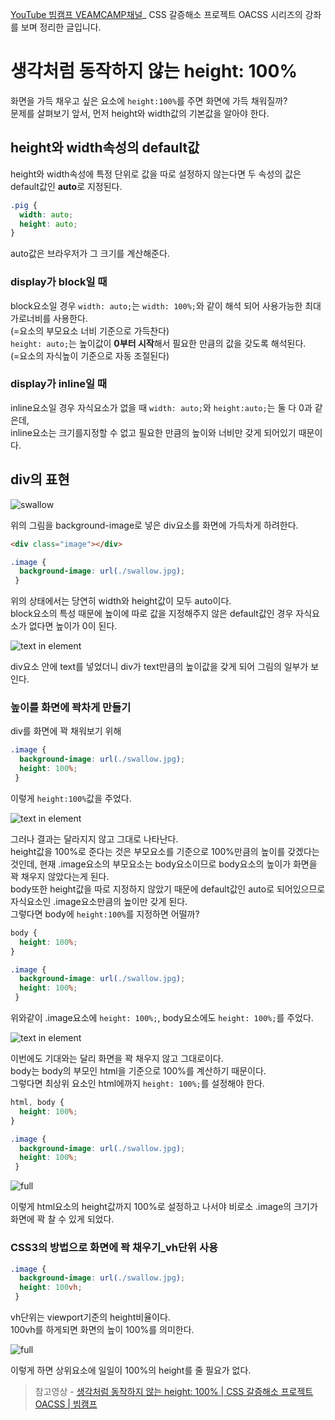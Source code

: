 [YouTube 빔캠프 VEAMCAMP채널](https://www.youtube.com/c/veamcamp/featured)_ CSS 갈증해소 프로젝트 OACSS 시리즈의 강좌를 보며 정리한 글입니다.

# 생각처럼 동작하지 않는 height: 100%

화면을 가득 채우고 싶은 요소에 `height:100%`를 주면 화면에 가득 채워질까?  
문제를 살펴보기 앞서, 먼저 height와 width값의 기본값을 알아야 한다.  

## height와 width속성의 default값

height와 width속성에 특정 단위로 값을 따로 설정하지 않는다면 두 속성의 값은 default값인 **auto**로 지정된다.  

```css
.pig {
  width: auto;
  height: auto;
}
```

auto값은 브라우저가 그 크기를 계산해준다.  

### display가 block일 때

block요소일 경우 `width: auto;`는 `width: 100%;`와 같이 해석 되어 사용가능한 최대 가로너비를 사용한다.  
(=요소의 부모요소 너비 기준으로 가득찬다)  
`height: auto;`는 높이값이 **0부터 시작**해서 필요한 만큼의 값을 갖도록 해석된다.  
(=요소의 자식높이 기준으로 자동 조절된다)  

### display가 inline일 때

inline요소일 경우 자식요소가 없을 때 `width: auto;`와 `height:auto;`는 둘 다 0과 같은데,  
inline요소는 크기를지정할 수 없고 필요한 만큼의 높이와 너비만 갖게 되어있기 때문이다.  

## div의 표현

![swallow](https://images.velog.io/images/ursr0706/post/ccb3c99a-d4ec-40d8-a3f2-3f8002bc2223/swallow.jpg)

위의 그림을 background-image로 넣은 div요소를 화면에 가득차게 하려한다.  

```html
<div class="image"></div>
```

```css
.image {
  background-image: url(./swallow.jpg);
 }
```

위의 상태에서는 당연히 width와 height값이 모두 auto이다.  
block요소의 특성 때문에 높이에 따로 값을 지정해주지 않은 default값인 경우 자식요소가 없다면 높이가 0이 된다.  

![text in element](https://images.velog.io/images/ursr0706/post/1e485454-9ce0-4b16-b6d8-8f9cb96a4aa4/%E1%84%89%E1%85%B3%E1%84%8F%E1%85%B3%E1%84%85%E1%85%B5%E1%86%AB%E1%84%89%E1%85%A3%E1%86%BA%202020-08-15%20%E1%84%8B%E1%85%A9%E1%84%92%E1%85%AE%202.48.00.png)

div요소 안에 text를 넣었더니 div가 text만큼의 높이값을 갖게 되어 그림의 일부가 보인다.  

### 높이를 화면에 꽉차게 만들기

div를 화면에 꽉 채워보기 위해  

```css
.image {
  background-image: url(./swallow.jpg);
  height: 100%;
 }
```

이렇게 `height:100%`값을 주었다.  

![text in element](https://images.velog.io/images/ursr0706/post/1e485454-9ce0-4b16-b6d8-8f9cb96a4aa4/%E1%84%89%E1%85%B3%E1%84%8F%E1%85%B3%E1%84%85%E1%85%B5%E1%86%AB%E1%84%89%E1%85%A3%E1%86%BA%202020-08-15%20%E1%84%8B%E1%85%A9%E1%84%92%E1%85%AE%202.48.00.png)

그러나 결과는 달라지지 않고 그대로 나타난다.  
height값을 100%로 준다는 것은 부모요소를 기준으로 100%만큼의 높이를 갖겠다는 것인데, 현재 .image요소의 부모요소는 body요소이므로 body요소의 높이가 화면을 꽉 채우지 않았다는게 된다.  
body또한 height값을 따로 지정하지 않았기 때문에 default값인 auto로 되어있으므로 자식요소인 .image요소만큼의 높이만 갖게 된다.  
그렇다면 body에 `height:100%`를 지정하면 어떨까?  

```css
body {
  height: 100%;
}

.image {
  background-image: url(./swallow.jpg);
  height: 100%;
 }
```

위와같이 .image요소에 `height: 100%;`, body요소에도 `height: 100%;`를 주었다.  

![text in element](https://images.velog.io/images/ursr0706/post/1e485454-9ce0-4b16-b6d8-8f9cb96a4aa4/%E1%84%89%E1%85%B3%E1%84%8F%E1%85%B3%E1%84%85%E1%85%B5%E1%86%AB%E1%84%89%E1%85%A3%E1%86%BA%202020-08-15%20%E1%84%8B%E1%85%A9%E1%84%92%E1%85%AE%202.48.00.png)

이번에도 기대와는 달리 화면을 꽉 채우지 않고 그대로이다.  
body는 body의 부모인 html을 기준으로 100%를 계산하기 때문이다.  
그렇다면 최상위 요소인 html에까지 `height: 100%;`를 설정해야 한다.  

```css
html, body {
  height: 100%;
}

.image {
  background-image: url(./swallow.jpg);
  height: 100%;
 }
```

![full](https://images.velog.io/images/ursr0706/post/2cd9f1c5-0018-4d98-b01d-a3b541cba44c/%E1%84%89%E1%85%B3%E1%84%8F%E1%85%B3%E1%84%85%E1%85%B5%E1%86%AB%E1%84%89%E1%85%A3%E1%86%BA%202020-08-15%20%E1%84%8B%E1%85%A9%E1%84%92%E1%85%AE%203.05.21.png)

이렇게 html요소의 height값까지 100%로 설정하고 나서야 비로소 .image의 크기가 화면에 꽉 찰 수 있게 되었다.  

### CSS3의 방법으로 화면에 꽉 채우기_vh단위 사용

```css
.image {
  background-image: url(./swallow.jpg);
  height: 100vh;
 }
 ```

vh단위는 viewport기준의 height비율이다.  
100vh를 하게되면 화면의 높이 100%를 의미한다.  

![full](https://images.velog.io/images/ursr0706/post/2cd9f1c5-0018-4d98-b01d-a3b541cba44c/%E1%84%89%E1%85%B3%E1%84%8F%E1%85%B3%E1%84%85%E1%85%B5%E1%86%AB%E1%84%89%E1%85%A3%E1%86%BA%202020-08-15%20%E1%84%8B%E1%85%A9%E1%84%92%E1%85%AE%203.05.21.png)

이렇게 하면 상위요소에 일일이 100%의 height를 줄 필요가 없다.  

> 참고영상 - [생각처럼 동작하지 않는 height: 100% | CSS 갈증해소 프로젝트 OACSS | 빔캠프](https://youtu.be/zBHxp3xKsF0)
